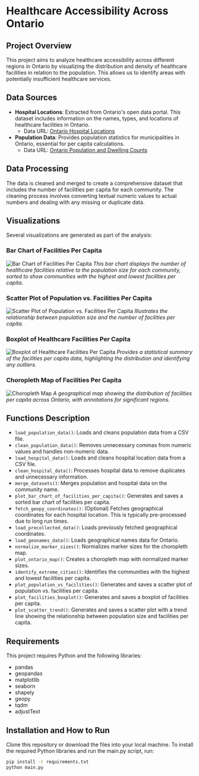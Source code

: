 # Healthcare Accessibility Across Ontario

## Project Overview
This project aims to analyze healthcare accessibility across different regions in Ontario by visualizing the distribution and density of healthcare facilities in relation to the population. This allows us to identify areas with potentially insufficient healthcare services.

## Data Sources
- **Hospital Locations**: Extracted from Ontario's open data portal. This dataset includes information on the names, types, and locations of healthcare facilities in Ontario.
  - Data URL: [Ontario Hospital Locations](https://data.ontario.ca/dataset/hospital-locations)
- **Population Data**: Provides population statistics for municipalities in Ontario, essential for per capita calculations.
  - Data URL: [Ontario Population and Dwelling Counts](https://www150.statcan.gc.ca/t1/tbl1/en/tv.action?pid=9810000202)

## Data Processing

The data is cleaned and merged to create a comprehensive dataset that includes the number of facilities per capita for each community. The cleaning process involves converting textual numeric values to actual numbers and dealing with any missing or duplicate data.

## Visualizations

Several visualizations are generated as part of the analysis:

### Bar Chart of Facilities Per Capita
![Bar Chart of Facilities Per Capita](images/bar_chart_facilities_per_capita.png)
*This bar chart displays the number of healthcare facilities relative to the population size for each community, sorted to show communities with the highest and lowest facilities per capita.*

### Scatter Plot of Population vs. Facilities Per Capita
![Scatter Plot of Population vs. Facilities Per Capita](images/scatter_population_vs_facilities_per_capita.png)
*Illustrates the relationship between population size and the number of facilities per capita.*

### Boxplot of Healthcare Facilities Per Capita
![Boxplot of Healthcare Facilities Per Capita](images/boxplot_facilities_per_capita.png)
*Provides a statistical summary of the facilities per capita data, highlighting the distribution and identifying any outliers.*

### Choropleth Map of Facilities Per Capita
![Choropleth Map](images/ontario_healthcare_facilities_per_capita.png)
*A geographical map showing the distribution of facilities per capita across Ontario, with annotations for significant regions.*


## Functions Description

- `load_population_data()`: Loads and cleans population data from a CSV file.
- `clean_population_data()`: Removes unnecessary commas from numeric values and handles non-numeric data.
- `load_hospital_data()`: Loads and cleans hospital location data from a CSV file.
- `clean_hospital_data()`: Processes hospital data to remove duplicates and unnecessary information.
- `merge_datasets()`: Merges population and hospital data on the community name.
- `plot_bar_chart_of_facilities_per_capita()`: Generates and saves a sorted bar chart of facilities per capita.
- `fetch_geopy_coordinates()`: (Optional) Fetches geographical coordinates for each hospital location. This is typically pre-processed due to long run times.
- `load_precollected_data()`: Loads previously fetched geographical coordinates.
- `load_geonames_data()`: Loads geographical names data for Ontario.
- `normalize_marker_sizes()`: Normalizes marker sizes for the choropleth map.
- `plot_ontario_map()`: Creates a choropleth map with normalized marker sizes.
- `identify_extreme_cities()`: Identifies the communities with the highest and lowest facilities per capita.
- `plot_population_vs_facilities()`: Generates and saves a scatter plot of population vs. facilities per capita.
- `plot_facilities_boxplot()`: Generates and saves a boxplot of facilities per capita.
- `plot_scatter_trend()`: Generates and saves a scatter plot with a trend line showing the relationship between population size and facilities per capita.

## Requirements

This project requires Python and the following libraries:
- pandas
- geopandas
- matplotlib
- seaborn
- shapely
- geopy
- tqdm
- adjustText

## Installation and How to Run

Clone this repository or download the files into your local machine. To install the required Python libraries and run the main.py script, run:
```bash
pip install -r requirements.txt 
python main.py


